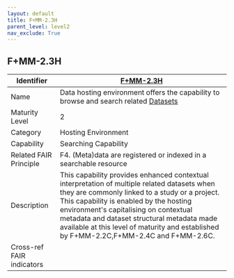 ```yaml
---
layout: default
title: F+MM-2.3H
parent_level: level2
nav_exclude: True
---
```


## F+MM-2.3H

| Identifier | [F+MM-2.3H](https://github.com/FAIRplus/Data-Maturity/edit/v0.3/docs/_indicators/F.%20F+MM-2.3H.md) |
| ---------- | ----------|
| Name | Data hosting environment offers the capability to browse and search related [Datasets](https://fairplus.github.io/Data-Maturity/docs/Glossary/#dataset) |
| Maturity Level | 2 |
| Category | Hosting Environment |
| Capability | Searching Capability |
| Related FAIR Principle | F4. (Meta)data are registered or indexed in a searchable resource |
| Description | This capability provides enhanced contextual interpretation of multiple related datasets when they are commonly linked to a study or a project. This capability is enabled by the hosting environment's capitalising on contextual metadata and dataset structural metadata made available at this level of maturity and established by F+MM-2.2C,F+MM-2.4C and F+MM-2.6C.|
| Cross-ref FAIR indicators | |
